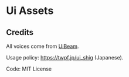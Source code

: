 # Ui Assets

## Credits

All voices come from [UiBeam](https://www.youtube.com/c/UiBeam).

Usage policy: <https://twpf.jp/ui_shig> (Japanese).

Code: MIT License
